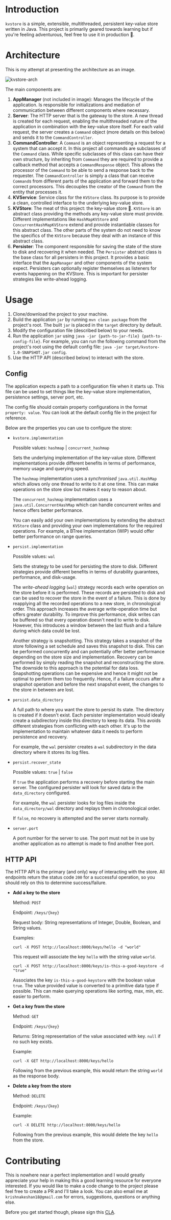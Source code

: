 # Introduction
`kvstore` is a simple, extensible, multithreaded, persistent key-value store written in Java. This project is primarily geared towards learning but if you're feeling adventurous, feel free to use it in production :full_moon_with_face:.

# Architecture
This is my attempt at presenting the architecture as an image.

![kvstore-arch](https://github.com/krishnakeshan/kvstore/assets/23151728/5a1441d8-95a5-416a-a868-ae5990479418)

The main components are:
1. **AppManager** (not included in image): Manages the lifecycle of the application. Is responsible for initializations and mediation of communication between different components where necessary.
2. **Server**: The HTTP server that is the gateway to the store. A new thread is created for each request, enabling the multithreaded nature of the application in combination with the key-value store itself. For each valid request, the server creates a `Command` object (more details on this below) and sends it to the `CommandController`.
3. **CommandController**: A `Command` is an object representing a request for a system that can accept it. In this project all commands are subclasses of the `Command` class. While specific subclasses of this class can have their own structure, by inheriting from `Command` they are required to provide a callback method that accepts a `CommandResponse` object. This allows the processor of the `Command` to be able to send a response back to the requester. The `CommandController` is simply a class that can receive `Command`s from different parts of the application and forward them to the correct processors. This decouples the creator of the `Command` from the entity that processes it.
4. **KVService**: Service class for the `KVStore` class. Its purpose is to provide a clean, controlled interface to the underlying key-value store.
5. **KVStore**: The meat of this project: the key-value store 🌟. `KVStore` is an abstract class providing the methods any key-value store must provide. Different implementations like `HashMapKVStore` and `ConcurrentHashMapKVStore` extend and provide instantiable classes for this abstract class. The other parts of the system do not need to know the specifics of the `KVStore` because they deal with an instance of this abstract class.
6. **Persister**: The component responsible for saving the state of the store to disk and recovering it when needed. The `Persister` abstract class is the base class for all persisters in this project. It provides a basic interface that the `AppManager` and other components of the system expect. Persisters can optionally register themselves as listeners for events happening on the KVStore. This is important for persister strategies like write-ahead logging.

# Usage
1. Clone/download the project to your machine.
2. Build the application `jar` by running `mvn clean package` from the project's root. The built `jar` is placed in the `target` directory by default.
3. Modify the configuration file (described below) to your needs.
4. Run the application `jar` using `java -jar {path-to-jar-file} {path-to-config-file}`. For example, you can run the following command from the project's root using the default config file: `java -jar target/kvstore-1.0-SNAPSHOT.jar config`.
5. Use the HTTP API (described below) to interact with the store.

## Config
The application expects a path to a configuration file when it starts up. This file can be used to set things like the key-value store implementation, persistence settings, server port, etc.

The config file should contain property configurations in the format `property: value`. You can look at the default config file in the project for reference.

Below are the properties you can use to configure the store:

- `kvstore.implementation`
    
    Possible values: `hashmap` | `concurrent_hashmap`

    Sets the underlying implementation of the key-value store. Different implementations provide different benefits in terms of performance, memory usage and querying speed. 
    
    The `hashmap` implementation uses a _synchronised_ `java.util.HashMap` which allows only one thread to write to it at one time. This can make operations on the store slow but makes it easy to reason about.
    
    The `concurrent_hashmap` implementation uses a `java.util.ConcurrentHashMap` which can handle concurrent writes and hence offers better performance.

    You can easily add your own implementations by extending the abstract `KVStore` class and providing your own implementations for the required operations. For example, a BTree implementation (WIP) would offer better performance on range queries.

- `persist.implementation`
    
    Possible values: `wal`

    Sets the strategy to be used for persisting the store to disk. Different strategies provide different benefits in terms of durability guarantees, performance, and disk-usage.

    The _write-ahead logging_ (`wal`) strategy records each write operation on the store before it is performed. These records are persisted to disk and can be used to recover the store in the event of a failure.
    This is done by reapplying all the recorded operations to a new store, in chronological order. This approach increases the average write-operation time but offers greater durability.
    To improve this performance, disk writes can be buffered so that every operation doesn't need to write to disk. However, this introduces a window between the last flush and a failure during which data could be lost.

    Another strategy is snapshotting. This strategy takes a snapshot of the store following a set schedule and saves this snapshot to disk. This can be performed concurrently and can potentially offer better performance depending on the store size and implementation.
    Recovery can be performed by simply reading the snapshot and reconstructing the store. The downside to this approach is the potential for data loss. Snapshotting operations can be expensive and hence it might not be optimal to perform them too frequently.
    Hence, if a failure occurs after a snapshot operation and before the next snapshot event, the changes to the store in between are lost.

- `persist.data_directory`

    A full path to where you want the store to persist its state. The directory is created if it doesn't exist.
    Each persister implementation would ideally create a subdirectory inside this directory to keep its data. This avoids different strategies from conflicting with each other. It's up to the implementation to maintain whatever data it needs to perform persistence and recovery.

    For example, the `wal` persister creates a `wal` subdirectory in the data directory where it stores its log files.

- `persist.recover_state`

    Possible values: `true` | `false`

    If `true` the application performs a recovery before starting the main server. The configured persister will look for saved data in the `data_directory` configured.
    
    For example, the `wal` persister looks for log files inside the `data_directory/wal` directory and replays them in chronological order.

    If `false`, no recovery is attempted and the server starts normally.

- `server.port`

    A port number for the server to use. The port must not be in use by another application as no attempt is made to find another free port.

## HTTP API

The HTTP API is the primary (and only) way of interacting with the store. All endpoints return the status code `200` for a successful operation, so you should rely on this to determine success/failure.

- **Add a key to the store**

    Method: `POST`
    
    Endpoint: `/keys/{key}`

    Request body: String representations of Integer, Double, Boolean, and String values.

    Examples:
    
    `curl -X POST http://localhost:8000/keys/hello -d "world"`

    This request will associate the key `hello` with the string value `world`.

    `curl -X POST http://localhost:8000/keys/is-this-a-good-keystore -d "true"`

    Associates the key `is-this-a-good-keystore` with the boolean value `true`. The value provided value is converted to a primitive data type if possible. This can make querying operations like sorting, max, min, etc. easier to perform.

- **Get a key from the store**

    Method: `GET`

    Endpoint: `/keys/{key}`

    Returns: String representation of the value associated with key. `null` if no such key exists.

    Example:

    `curl -X GET http://localhost:8000/keys/hello`

    Following from the previous example, this would return the string `world` as the response body.

- **Delete a key from the store**

    Method: `DELETE`

    Endpoint: `/keys/{key}`

    Example:

    `curl -X DELETE http://localhost:8000/keys/hello`

    Following from the previous example, this would delete the key `hello` from the store.

# Contributing

This is nowhere near a perfect implementation and I would greatly appreciate your help in making this a good learning resource for everyone interested. If you would like to make a code change to the project please feel free to create a PR and I'll take a look. You can also email me at `krishnakeshan18@gmail.com` for errors, suggestions, questions or anything else.

Before you get started though, please sign this [CLA](https://www.youtube.com/watch?v=dQw4w9WgXcQ).
 
